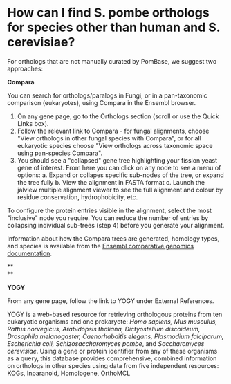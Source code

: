 # How can I find S. pombe orthologs for species other than human and S. cerevisiae?
<!-- pombase_categories: Orthology,Querying/Searching,Tools and Resources -->

For orthologs that are not manually curated by PomBase, we suggest two
approaches:

**Compara**

You can search for orthologs/paralogs in Fungi, or in a pan-taxonomic
comparison (eukaryotes), using Compara in the Ensembl browser.

1.  On any gene page, go to the Orthologs section (scroll or use the
    Quick Links box).
2.  Follow the relevant link to Compara - for fungal alignments, choose
    "View orthologs in other fungal species with Compara", or for all
    eukaryotic species choose "View orthologs across taxonomic space
    using pan-species Compara".
3.  You should see a "collapsed" gene tree highlighting your fission
    yeast gene of interest. From here you can click on any node to see a
    menu of options:
    a.  Expand or collapes specific sub-nodes of the tree, or expand the
        tree fully
    b.  View the alignment in FASTA format
    c.  Launch the jalview multiple alignment viewer to see the full
        alignment and colour by residue conservation, hydrophobicity,
        etc.

To configure the protein entries visible in the alignment, select the
most "inclusive" node you require. You can reduce the number of entries
by collapsing individual sub-trees (step 4) before you generate your
alignment.

Information about how the Compara trees are generated, homology types,
and species is available from the [Ensembl comparative genomics
documentation](http://ensemblgenomes.org/info/data/comparative_genomics).

**\
**

**YOGY**

From any gene page, follow the link to YOGY under External References.

YOGY is a web-based resource for retrieving orthologous proteins from
ten eukaryotic organisms and one prokaryote: *Homo sapiens, Mus
musculus, Rattus norvegicus, Arabidopsis thaliana, Dictyostelium
discoideum, Drosophila melanogaster, Caenorhabditis elegans, Plasmodium
falciparum, Escherichia coli, Schizosaccharomyces pombe*, and
*Saccharomyces cerevisiae*. Using a gene or protein identifier from any
of these organisms as a query, this database provides comprehensive,
combined information on orthologs in other species using data from five
independent resources: KOGs, Inparanoid, Homologene, OrthoMCL

